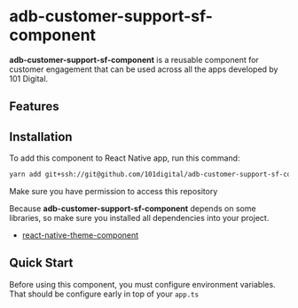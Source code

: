 # adb-customer-support-sf-component

**adb-customer-support-sf-component** is a reusable component for customer engagement that can be used across all the apps developed by 101 Digital.

## Features

## Installation

To add this component to React Native app, run this command:

```sh
yarn add git+ssh://git@github.com/101digital/adb-customer-support-sf-component.git
```

Make sure you have permission to access this repository

Because **adb-customer-support-sf-component** depends on some libraries, so make sure you installed all dependencies into your project.

- [react-native-theme-component](https://github.com/101digital/react-native-theme-component.git)

## Quick Start

Before using this component, you must configure environment variables. That should be configure early in top of your `app.ts`
